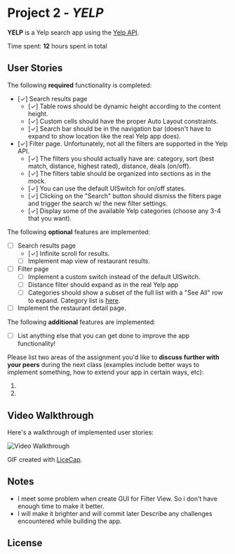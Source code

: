 # Project 2 - *YELP*

**YELP** is a Yelp search app using the [Yelp API](http://www.yelp.com/developers/documentation/v2/search_api).

Time spent: **12** hours spent in total

## User Stories

The following **required** functionality is completed:

- [✓] Search results page
   - [✓] Table rows should be dynamic height according to the content height.
   - [✓] Custom cells should have the proper Auto Layout constraints.
   - [✓] Search bar should be in the navigation bar (doesn't have to expand to show location like the real Yelp app does).
- [✓] Filter page. Unfortunately, not all the filters are supported in the Yelp API.
   - [✓] The filters you should actually have are: category, sort (best match, distance, highest rated), distance, deals (on/off).
   - [✓] The filters table should be organized into sections as in the mock.
   - [✓] You can use the default UISwitch for on/off states.
   - [✓] Clicking on the "Search" button should dismiss the filters page and trigger the search w/ the new filter settings.
   - [✓] Display some of the available Yelp categories (choose any 3-4 that you want).

The following **optional** features are implemented:

- [ ] Search results page
   - [✓] Infinite scroll for  results.
   - [ ] Implement map view of restaurant results.
- [ ] Filter page
   - [ ] Implement a custom switch instead of the default UISwitch.
   - [ ] Distance filter should expand as in the real Yelp app
   - [ ] Categories should show a subset of the full list with a "See All" row to expand. Category list is [here](http://www.yelp.com/developers/documentation/category_list).
- [ ] Implement the restaurant detail page.

The following **additional** features are implemented:

- [ ] List anything else that you can get done to improve the app functionality!

Please list two areas of the assignment you'd like to **discuss further with your peers** during the next class (examples include better ways to implement something, how to extend your app in certain ways, etc):

1.
2.

## Video Walkthrough

Here's a walkthrough of implemented user stories:

<img src='http://i.imgur.com/L8YU2gM.gif' title='Video Walkthrough' width='' alt='Video Walkthrough' />

GIF created with [LiceCap](http://www.cockos.com/licecap/).

## Notes
- I meet some problem when create GUI for Filter View. So i don't have enough time to make it better. 
- I will make it brighter and will commit later
Describe any challenges encountered while building the app.

## License

   
